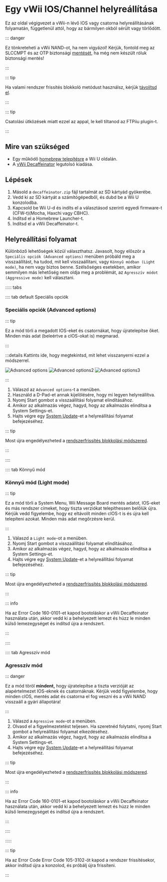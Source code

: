 # Egy vWii IOS/Channel helyreállítása

Ez az oldal végigvezet a vWii-n lévő IOS vagy csatorna helyreállításának folyamatán, függetlenül attól, hogy az bármilyen okból sérült vagy törlődött.

::: danger

Ez tönkreteheti a vWii NAND-ot, ha nem vigyázol! Kérjük, fontold meg az SLCCMPT és az OTP biztonsági [mentését](aroma/nand-backup), ha még nem készült róluk biztonsági mentés!

:::

::: tip

Ha valami rendszer frissítés blokkoló metódust használsz, kérjük [távolítsd el](unblock-updates).

:::

::: tip

Csatolási ütközések miatt ezzel az appal, le kell tiltanod az FTPiiu plugin-t.

:::

## Mire van szükséged

- Egy működő [homebrew telepítésre](index) a Wii U oldalán.
- A [vWii Decaffeinator](https://github.com/GaryOderNichts/vWii-Decaffeinator/releases) legutolsó kiadása.

## Lépések

1. Másold a `decaffeinator.zip` fájl tartalmát az SD kártyád gyökerébe.
2. Vedd ki az SD kártyát a számítógépedből, és dubd be a Wii U konzolodba.
3. Kapcsold be Wii U-d és indíts el a választásod szerinti egyedi firmware-t (CFW-t)(Mocha, Haxchi vagy CBHC).
4. Indítsd el a Homebrew Launcher-t.
5. Indítsd el a vWii Decaffeinator-t.

## Helyreállítási folyamat

Különböző lehetőségek közül választhatsz. Javasolt, hogy először a `Speciális opciók (Advanced options)` menüben próbáld meg a visszaállítást, ha tudod, mit kell visszaállítani, vagy `Könnyű módban (Light mode)`, ha nem vagy biztos benne. Szélsőséges esetekben, amikor semmilyen más lehetőség nem oldja meg a problémát, az `Agresszív módot (Aggressive mode)` kell választani.

<!-- tabs:start -->

::::: tabs

:::: tab default Speciális opciók

### Speciális opciók (Advanced options)

::: tip

Ez a mód törli a megadott IOS-eket és csatornákat, hogy újratelepítse őket. Minden más adat (beleértve a cIOS-okat is) megmarad.

:::

:::details Kattints ide, hogy megtekintsd, mit lehet visszanyerni ezzel a módszerrel.

![Advanced options](/files/Advanced-options.jpg)
![Advanced options2](/files/Advanced-options2.jpg)
![Advanced options3](/files/Advanced-options3.jpg)

:::

1. Válaszd az `Advanced options`-t a menüben.
2. Használd a D-Pad-et annak kijelölésére, hogy mi legyen helyreállítva.
3. Nyomj Start gombot a visszaállítási folyamat elindításához.
4. Amikor az alkalmazás végez, hagyd, hogy az alkalmazás elindítsa a System Settings-et.
5. Hajts végre egy [System Update](https://en-americas-support.nintendo.com/app/answers/detail/a_id/1136/~/how-to-perform-a-system-update)-et a helyreállítási folyamat befejezéséhez.

::: tip

Most újra engedélyezheted a [rendszerfrissítés blokkolási módszered](block-updates).

:::

::::

:::: tab Könnyű mód

### Könnyű mód (Light mode)

::: tip

Ez a mód törli a System Menu, Wii Message Board mentés adatot, IOS-eket és más rendszer címeket, hogy tiszta verziókat telepíthessen belőlük újra. Kérjük vedd figyelembe, hogy ez eltávolít minden cIOS-t is és újra kell telepíteni azokat. Minden más adat megőrzésre kerül.

:::

1. Válaszd a `Light mode`-ot a menüben.
2. Nyomj Start gombot a visszaállítási folyamat elindításához.
3. Amikor az alkalmazás végez, hagyd, hogy az alkalmazás elindítsa a System Settings-et.
4. Hajts végre egy [System Update](https://en-americas-support.nintendo.com/app/answers/detail/a_id/1136/~/how-to-perform-a-system-update)-et a helyreállítási folyamat befejezéséhez.

::: tip

Most újra engedélyezheted a [rendszerfrissítés blokkolási módszered](block-updates).

:::

::: info

Ha az Error Code 160-0101-et kapod bootoláskor a vWii Decaffeinator használata után, akkor vedd ki a behelyezett lemezt és húzz le minden külső lemezegységet és indítsd újra a rendszert.

:::

::::

:::: tab Agresszív mód

### Agresszív mód

::: danger

Ez a mód töröl **mindent,** hogy újratelepítse a tiszta verzióját az alapértelmezet IOS-eknek és csatornáknak. Kérjük vedd figyelembe, hogy minden cIOS, mentés adat és csatorna el fog veszni és a vWii NAND visszaáll a gyári állapotára!

:::

1. Válaszd a `Agressive mode`-ot a menüben.
2. Olvasd el a figyelmezetetést teljesen. Ha szeretnéd folytatni, nyomj Start gombot a helyreállítási folyamat elkezdéséhez.
3. Amikor az alkalmazás végez, hagyd, hogy az alkalmazás elindítsa a System Settings-et.
4. Hajts végre egy [System Update](https://en-americas-support.nintendo.com/app/answers/detail/a_id/1136/~/how-to-perform-a-system-update)-et a helyreállítási folyamat befejezéséhez.

::: tip

Most újra engedélyezheted a [rendszerfrissítés blokkolási módszered](block-updates).

:::

::: info

Ha az Error Code 160-0101-et kapod bootoláskor a vWii Decaffeinator használata után, akkor vedd ki a behelyezett lemezt és húzz le minden külső lemezegységet és indítsd újra a rendszert.

:::

::::

:::::

::: tip

Ha az Error Code Error Code 105-3102-öt kapod a rendszer frissítésekor, akkor indítsd újra a konzolod, és próbálj újra frissíteni.

:::
